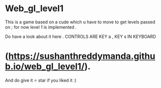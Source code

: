 # Web_gl_level1


This is a game based on a cude which u have to move to get levels passed on ; for now level 1 is implemented .






Do have a look about it here .   CONTROLS ARE KEY a , KEY s IN KEYBOARD
# (https://sushanthreddymanda.github.io/web_gl_level1/).





And do give it  ⭐ star if you  liked it :)
